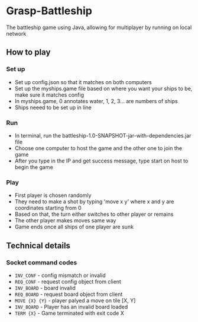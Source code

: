 # Grasp-Battleship
The battleship game using Java, allowing for multiplayer by running on local network

## How to play

### Set up
- Set up config.json so that it matches on both computers
- Set up the myships.game file based on where you want your ships to be, make sure it matches config
- In myships.game, 0 annotates water, 1, 2, 3... are numbers of ships
- Ships neeed to be set up in line

### Run
- In terminal, run the battleship-1.0-SNAPSHOT-jar-with-dependencies.jar file
- Choose one computer to host the game and the other one to join the game
- After you type in the IP and get success message, type start on host to begin the game

### Play
- First player is chosen randomly
- They need to make a shot by typing 'move x y' where x and y are coordinates starting from 0
- Based on that, the turn either switches to other player or remains
- The other player makes moves same way
- Game ends once all ships of one player are sunk


## Technical details

### Socket command codes

- `INV_CONF` - config mismatch or invalid
- `REQ_CONF` - request config object from client
- `INV_BOARD` - board invalid
- `REQ_BOARD` - request board object from client
- `MOVE {X} {Y}` - player palyed a move on tile [X, Y]
- `INV_BOARD` - Player has an invalid board loaded
- `TERM {X}` - Game terminated with exit code X
